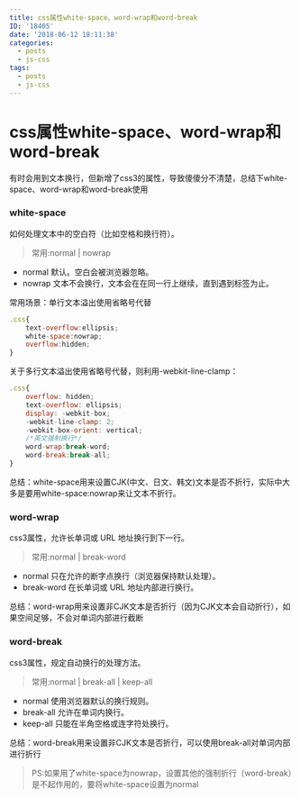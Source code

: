 ```yaml
---
title: css属性white-space、word-wrap和word-break
ID: '18405'
date: '2018-06-12 18:11:38'
categories:
  - posts
  - js-css
tags:
  - posts
  - js-css
---
```


# css属性white-space、word-wrap和word-break

有时会用到文本换行，但新增了css3的属性，导致傻傻分不清楚，总结下white-space、word-wrap和word-break使用

### white-space

如何处理文本中的空白符（比如空格和换行符）。

> 常用:normal | nowrap

- normal 默认。空白会被浏览器忽略。
- nowrap 文本不会换行，文本会在在同一行上继续，直到遇到标签为止。

常用场景：单行文本溢出使用省略号代替

``` js 
.css{
    text-overflow:ellipsis;
    white-space:nowrap;
    overflow:hidden;
} 
```

关于多行文本溢出使用省略号代替，则利用-webkit-line-clamp：

``` js 
.css{
    overflow: hidden;
    text-overflow: ellipsis;
    display: -webkit-box;
    -webkit-line-clamp: 2;
    -webkit-box-orient: vertical;
    /*英文强制换行*/
    word-wrap:break-word;
    word-break:break-all;
} 
```

总结：white-space用来设置CJK(中文、日文、韩文)文本是否不折行，实际中大多是要用white-space:nowrap来让文本不折行。

### word-wrap

css3属性，允许长单词或 URL 地址换行到下一行。

> 常用:normal | break-word

- normal 只在允许的断字点换行（浏览器保持默认处理）。
- break-word 在长单词或 URL 地址内部进行换行。

总结：word-wrap用来设置非CJK文本是否折行（因为CJK文本会自动折行），如果空间足够，不会对单词内部进行截断

### word-break

css3属性，规定自动换行的处理方法。

> 常用:normal | break-all | keep-all

- normal 使用浏览器默认的换行规则。
- break-all 允许在单词内换行。
- keep-all 只能在半角空格或连字符处换行。

总结：word-break用来设置非CJK文本是否折行，可以使用break-all对单词内部进行折行

> PS:如果用了white-space为nowrap，设置其他的强制折行（word-break）是不起作用的，要将white-space设置为normal
 
 
 
 
 
 
 
 
 
 
 
 
 
 
 
 
 
 
 
 
 
 
 

